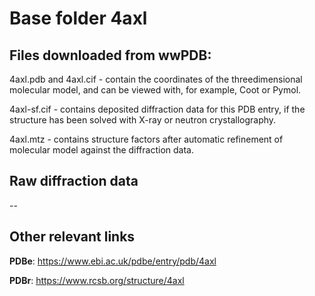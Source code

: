# Base folder 4axl

## Files downloaded from wwPDB:

4axl.pdb and 4axl.cif - contain the coordinates of the threedimensional molecular model, and can be viewed with, for example, Coot or Pymol.

4axl-sf.cif - contains deposited diffraction data for this PDB entry, if the structure has been solved with X-ray or neutron crystallography.

4axl.mtz - contains structure factors after automatic refinement of molecular model against the diffraction data.

## Raw diffraction data

--<br> 

## Other relevant links 
**PDBe**:  https://www.ebi.ac.uk/pdbe/entry/pdb/4axl
 
**PDBr**: https://www.rcsb.org/structure/4axl 
